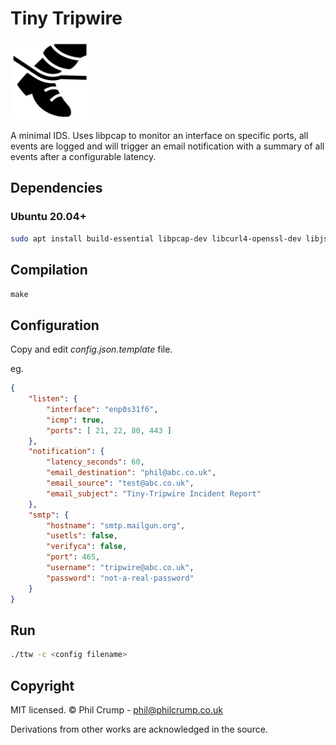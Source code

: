 # Tiny Tripwire

<p float="left">
  <img src="/logo-Lorc_Delapoite_contributors.png" width="25%" />
</p>

A minimal IDS. Uses libpcap to monitor an interface on specific ports, all events are logged and will trigger an email notification with a summary of all events after a configurable latency.

## Dependencies

### Ubuntu 20.04+

```bash
sudo apt install build-essential libpcap-dev libcurl4-openssl-dev libjson-c-dev
```

## Compilation

`make`

## Configuration

Copy and edit *config.json.template* file.

eg.
```json
{
	"listen": {
		"interface": "enp0s31f6",
		"icmp": true,
		"ports": [ 21, 22, 80, 443 ]
	},
	"notification": {
		"latency_seconds": 60,
		"email_destination": "phil@abc.co.uk",
		"email_source": "test@abc.co.uk",
		"email_subject": "Tiny-Tripwire Incident Report"
	},
	"smtp": {
		"hostname": "smtp.mailgun.org",
		"usetls": false,
		"verifyca": false,
		"port": 465,
		"username": "tripwire@abc.co.uk",
		"password": "not-a-real-password"
	}
}
```

## Run

```bash
./ttw -c <config filename>
```

## Copyright

MIT licensed. © Phil Crump - phil@philcrump.co.uk

Derivations from other works are acknowledged in the source.
